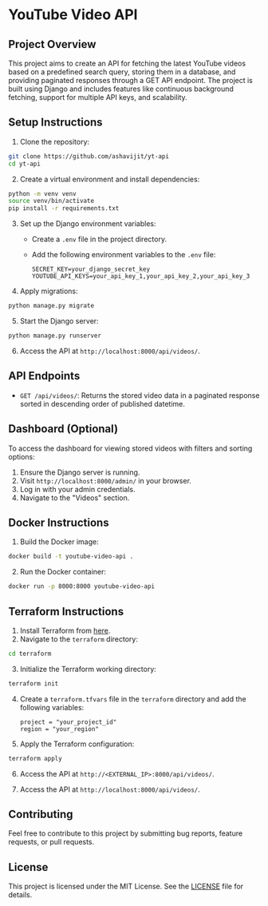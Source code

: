 
# YouTube Video API

## Project Overview

This project aims to create an API for fetching the latest YouTube videos based on a predefined search query, storing them in a database, and providing paginated responses through a GET API endpoint. The project is built using Django and includes features like continuous background fetching, support for multiple API keys, and scalability.

## Setup Instructions

1. Clone the repository:

```bash
git clone https://github.com/ashavijit/yt-api
cd yt-api
```

2. Create a virtual environment and install dependencies:

```bash
python -m venv venv
source venv/bin/activate
pip install -r requirements.txt
```

3. Set up the Django environment variables:

   - Create a `.env` file in the project directory.
   - Add the following environment variables to the `.env` file:

     ```plaintext
     SECRET_KEY=your_django_secret_key
     YOUTUBE_API_KEYS=your_api_key_1,your_api_key_2,your_api_key_3
     ```

4. Apply migrations:

```bash
python manage.py migrate
```

5. Start the Django server:

```bash
python manage.py runserver
```

6. Access the API at `http://localhost:8000/api/videos/`.

## API Endpoints

- `GET /api/videos/`: Returns the stored video data in a paginated response sorted in descending order of published datetime.

## Dashboard (Optional)

To access the dashboard for viewing stored videos with filters and sorting options:

1. Ensure the Django server is running.
2. Visit `http://localhost:8000/admin/` in your browser.
3. Log in with your admin credentials.
4. Navigate to the "Videos" section.
## Docker Instructions

1. Build the Docker image:

```bash
docker build -t youtube-video-api .
```

2. Run the Docker container:

```bash
docker run -p 8000:8000 youtube-video-api
```

## Terraform Instructions

1. Install Terraform from [here](https://www.terraform.io/downloads.html).
2. Navigate to the `terraform` directory:

```bash
cd terraform
```

3. Initialize the Terraform working directory:

```bash
terraform init
```

4. Create a `terraform.tfvars` file in the `terraform` directory and add the following variables:

   ```plaintext
   project = "your_project_id"
   region = "your_region"
   ```

5. Apply the Terraform configuration:

  ```bash
  terraform apply
  ```

6. Access the API at `http://<EXTERNAL_IP>:8000/api/videos/`.



3. Access the API at `http://localhost:8000/api/videos/`.

## Contributing

Feel free to contribute to this project by submitting bug reports, feature requests, or pull requests.

## License

This project is licensed under the MIT License. See the [LICENSE](LICENSE) file for details.
